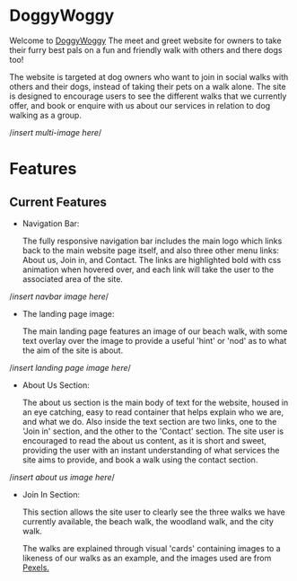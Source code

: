 # DoggyWoggy

Welcome to [DoggyWoggy](https://github.com/Captain89/PortfolioProject1.git) The meet and greet website for owners to take their furry best pals on a fun and friendly walk with others and there dogs too! 

The website is targeted at dog owners who want to join in social walks with others and their dogs, instead of taking their pets on a walk alone. The site is designed to encourage users to see the different walks that we currently offer, and book or enquire with us about our services in relation to dog walking as a group.

/*insert multi-image here*/

# Features

## Current Features

* Navigation Bar:

    The fully responsive navigation bar includes the main logo which links back to the main website page itself, and also three other menu links: About us, Join in, and Contact. The links are highlighted bold with css animation when hovered over, and each link will take the user to the associated area of the site.

/*insert navbar image here*/

* The landing page image:

    The main landing page features an image of our beach walk, with some text overlay over the image to provide a useful 'hint' or 'nod' as to what the aim of the site is about.

/*insert landing page image here*/

* About Us Section:

    The about us section is the main body of text for the website, housed in an eye catching, easy to read container that helps explain who we are, and what we do. Also inside the text section are two links, one to the 'Join in' section, and the other to the 'Contact' section. The site user is encouraged to read the about us content, as it is short and sweet, providing the user with an instant understanding of what services the site aims to provide, and book a walk using the contact section.

/*insert about us image here*/

* Join In Section:

    This section allows the site user to clearly see the three walks we have currently available, the beach walk, the woodland walk, and the city walk.

    The walks are explained through visual 'cards' containing images to a likeness of our walks as an example, and the images used are from [Pexels.](https://www.pexels.com/)

